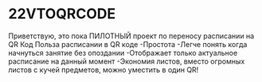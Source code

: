 # 22VTOQRCODE
Приветствую, это пока ПИЛОТНЫЙ проект по переносу расписании на QR Код
Польза расписании в QR коде
-Простота
-Легче понять когда начнуться занятие без опоздании 
-Отображает только актуальное расписание на данный момент
-Экономия листов, вместо огромных листов с кучей предметов, можно уместить в один QR!
